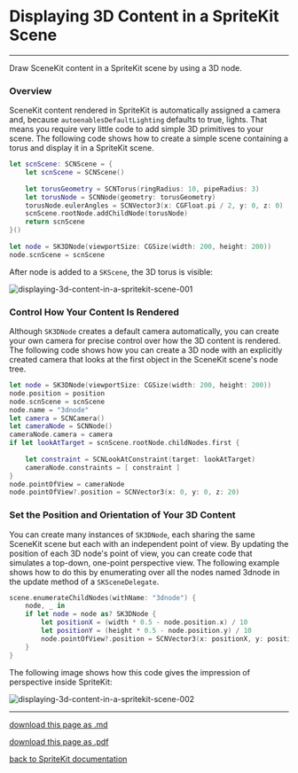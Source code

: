 # Displaying 3D Content in a SpriteKit Scene

----------------------------------

Draw SceneKit content in a SpriteKit scene by using a 3D node.

### Overview

SceneKit content rendered in SpriteKit is automatically assigned a camera and, because `autoenablesDefaultLighting` defaults to true, lights. That means you require very little code to add simple 3D primitives to your scene. The following code shows how to create a simple scene containing a torus and display it in a SpriteKit scene.

```swift
let scnScene: SCNScene = {
    let scnScene = SCNScene()
    
    let torusGeometry = SCNTorus(ringRadius: 10, pipeRadius: 3)
    let torusNode = SCNNode(geometry: torusGeometry)
    torusNode.eulerAngles = SCNVector3(x: CGFloat.pi / 2, y: 0, z: 0)
    scnScene.rootNode.addChildNode(torusNode)
    return scnScene
}()
     
let node = SK3DNode(viewportSize: CGSize(width: 200, height: 200))
node.scnScene = scnScene
```

After node is added to a `SKScene`, the 3D torus is visible:

![displaying-3d-content-in-a-spritekit-scene-001](/images/043-sk3dnode-displaying-3d-content-in-a-spritekit-scene-001.png)

### Control How Your Content Is Rendered

Although `SK3DNode` creates a default camera automatically, you can create your own camera for precise control over how the 3D content is rendered. The following code shows how you can create a 3D node with an explicitly created camera that looks at the first object in the SceneKit scene's node tree.

```swift
let node = SK3DNode(viewportSize: CGSize(width: 200, height: 200))
node.position = position
node.scnScene = scnScene
node.name = "3dnode"
let camera = SCNCamera()
let cameraNode = SCNNode()
cameraNode.camera = camera
if let lookAtTarget = scnScene.rootNode.childNodes.first {
    
    let constraint = SCNLookAtConstraint(target: lookAtTarget)
    cameraNode.constraints = [ constraint ]
}
node.pointOfView = cameraNode
node.pointOfView?.position = SCNVector3(x: 0, y: 0, z: 20)
```

### Set the Position and Orientation of Your 3D Content

You can create many instances of `SK3DNode`, each sharing the same SceneKit scene but each with an independent point of view. By updating the position of each 3D node's point of view, you can create code that simulates a top-down, one-point perspective view. The following example shows how to do this by enumerating over all the nodes named 3dnode in the update method of a `SKSceneDelegate`.

```swift
scene.enumerateChildNodes(withName: "3dnode") {
    node, _ in
    if let node = node as? SK3DNode {
        let positionX = (width * 0.5 - node.position.x) / 10
        let positionY = (height * 0.5 - node.position.y) / 10
        node.pointOfView?.position = SCNVector3(x: positionX, y: positionY, z: 20)
    }
}
```

The following image shows how this code gives the impression of perspective inside SpriteKit:

![displaying-3d-content-in-a-spritekit-scene-002](/images/043-sk3dnode-displaying-3d-content-in-a-spritekit-scene-002.png)

--------------------------------

[download this page as .md](https://raw.githubusercontent.com/retrokid/retrokid.github.io/master/tech_notes/spritekit_documentation/043-sk3dnode-displaying-3d-content-in-a-spritekit-scene.md)

[download this page as .pdf](https://github.com/retrokid/retrokid.github.io/raw/master/tech_notes/spritekit_documentation/043-sk3dnode-displaying-3d-content-in-a-spritekit-scene.pdf)

[back to SpriteKit documentation](./spritekit-documentation)

